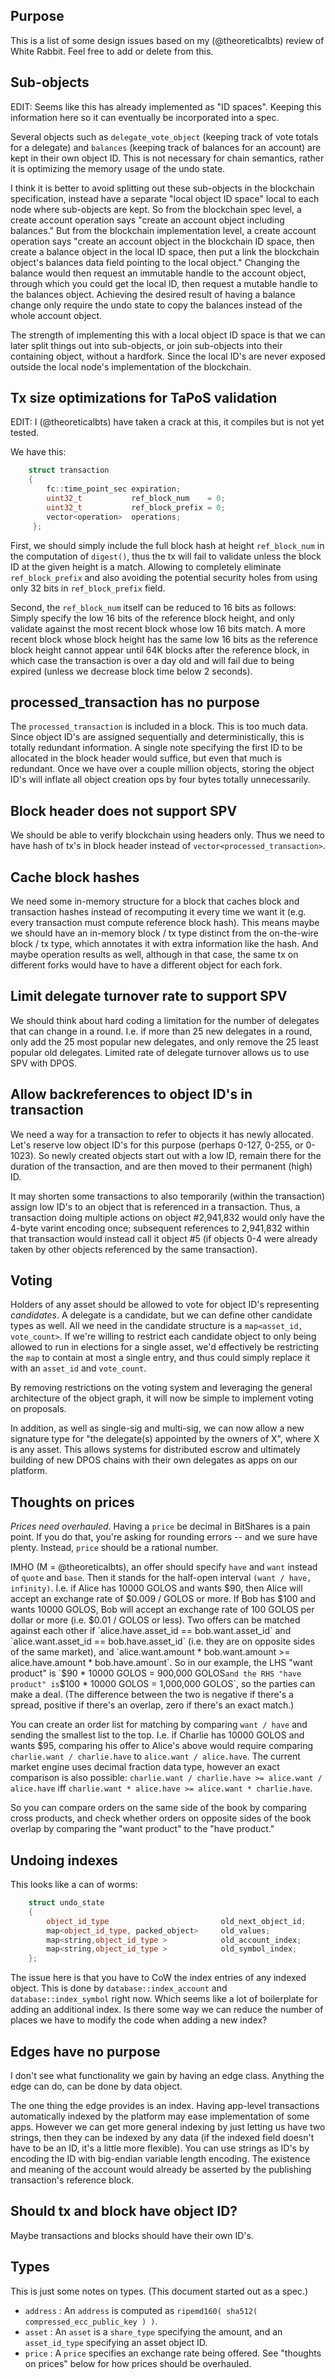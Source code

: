 Purpose
-------

This is a list of some design issues based on my (@theoreticalbts) review of White Rabbit.  Feel free to add or delete from this.

Sub-objects
-----------

EDIT:  Seems like this has already implemented as "ID spaces".  Keeping this information here so it can eventually be incorporated into a spec.

Several objects such as `delegate_vote_object` (keeping track of vote totals for a delegate) and `balances` (keeping track of balances for an account) are kept in their own object ID.  This is not necessary for chain semantics, rather it is optimizing the memory usage of the undo state.

I think it is better to avoid splitting out these sub-objects in the blockchain specification, instead have a separate "local object ID space" local to each node where sub-objects are kept.  So from the blockchain spec level, a create account operation says "create an account object including balances."  But from the blockchain implementation level, a create account operation says "create an account object in the blockchain ID space, then create a balance object in the local ID space, then put a link the blockchain object's balances data field pointing to the local object."  Changing the balance would then request an immutable handle to the account object, through which you could get the local ID, then request a mutable handle to the balances object.  Achieving the desired result of having a balance change only require the undo state to copy the balances instead of the whole account object.

The strength of implementing this with a local object ID space is that we can later split things out into sub-objects, or join sub-objects into their containing object, without a hardfork.  Since the local ID's are never exposed outside the local node's implementation of the blockchain.

Tx size optimizations for TaPoS validation
------------------------------------------

EDIT:  I (@theoreticalbts) have taken a crack at this, it compiles but is not yet tested.

We have this:

```cpp
    struct transaction 
    {
        fc::time_point_sec expiration;
        uint32_t           ref_block_num    = 0;
        uint32_t           ref_block_prefix = 0;
        vector<operation>  operations;
     };
```

First, we should simply include the full block hash at height `ref_block_num` in the computation of `digest()`, thus the tx will fail to validate unless the block ID at the given height is a match.  Allowing to completely eliminate `ref_block_prefix` and also avoiding the potential security holes from using only 32 bits in `ref_block_prefix` field.

Second, the `ref_block_num` itself can be reduced to 16 bits as follows:  Simply specify the low 16 bits of the reference block height, and only validate against the most recent block whose low 16 bits match.  A more recent block whose block height has the same low 16 bits as the reference block height cannot appear until 64K blocks after the reference block, in which case the transaction is over a day old and will fail due to being expired (unless we decrease block time below 2 seconds).

processed_transaction has no purpose
------------------------------------

The `processed_transaction` is included in a block.  This is too much data.  Since object ID's are assigned sequentially and deterministically, this is totally redundant information.  A single note specifying the first ID to be allocated in the block header would suffice, but even that much is redundant.  Once we have over a couple million objects, storing the object ID's will inflate all object creation ops by four bytes totally unnecessarily.

Block header does not support SPV
---------------------------------

We should be able to verify blockchain using headers only.  Thus we need to have hash of tx's in block header instead of `vector<processed_transaction>`.

Cache block hashes
------------------

We need some in-memory structure for a block that caches block and transaction hashes instead of recomputing it every time we want it (e.g. every transaction must compute reference block hash).  This means maybe we should have an in-memory block / tx type distinct from the on-the-wire block / tx type, which annotates it with extra information like the hash.  And maybe operation results as well, although in that case, the same tx on different forks would have to have a different object for each fork.

Limit delegate turnover rate to support SPV
-------------------------------------------

We should think about hard coding a limitation for the number of delegates that can change in a round.  I.e. if more than 25 new delegates in a round, only add the 25 most popular new delegates, and only remove the 25 least popular old delegates.  Limited rate of delegate turnover allows us to use SPV with DPOS.

Allow backreferences to object ID's in transaction
--------------------------------------------------

We need a way for a transaction to refer to objects it has newly allocated.   Let's reserve low object ID's for this purpose (perhaps 0-127, 0-255, or 0-1023).  So newly created objects start out with a low ID, remain there for the duration of the transaction, and are then moved to their permanent (high) ID.

It may shorten some transactions to also temporarily (within the transaction) assign low ID's to an object that is referenced in a transaction.  Thus, a transaction doing multiple actions on object #2,941,832 would only have the 4-byte varint encoding once; subsequent references to 2,941,832 within that transaction would instead call it object #5 (if objects 0-4 were already taken by other objects referenced by the same transaction).

Voting
------

Holders of any asset should be allowed to vote for object ID's representing *candidates*.  A delegate is a candidate, but we can define other candidate types as well.  All we need in the candidate structure is a `map<asset_id, vote_count>`.  If we're willing to restrict each candidate object to only being allowed to run in elections for a single asset, we'd effectively be restricting the `map` to contain at most a single entry, and thus could simply replace it with an `asset_id` and `vote_count`.

By removing restrictions on the voting system and leveraging the general architecture of the object graph, it will now be simple to implement voting on proposals.

In addition, as well as single-sig and multi-sig, we can now allow a new signature type for "the delegate(s) appointed by the owners of X", where X is any asset.  This allows systems for distributed escrow and ultimately building of new DPOS chains with their own delegates as apps on our platform.

Thoughts on prices
------------------

*Prices need overhauled*.  Having a `price` be decimal in BitShares is a pain point.  If you do that, you're asking for rounding errors -- and we sure have plenty.  Instead, `price` should be a rational number.

IMHO (M = @theoreticalbts), an offer should specify `have` and `want` instead of `quote` and `base`.  Then it stands for the half-open interval `(want / have, infinity)`.  I.e. if Alice has 10000 GOLOS and wants $90, then Alice will accept an exchange rate of $0.009 / GOLOS or more.  If Bob has $100 and wants 10000 GOLOS, Bob will accept an exchange rate of 100 GOLOS per dollar or more (i.e. $0.01 / GOLOS or less).  Two offers can be matched against each other if `alice.have.asset_id == bob.want.asset_id` and `alice.want.asset_id == bob.have.asset_id` (i.e. they are on opposite sides of the same market), and `alice.want.amount * bob.want.amount >= alice.have.amount * bob.have.amount`.  So in our example, the LHS "want product" is `$90 * 10000 GOLOS = 900,000 GOLOS` and the RHS "have product" is `$100 * 10000 GOLOS = 1,000,000 GOLOS`, so the parties can make a deal.  (The difference between the two is negative if there's a spread, positive if there's an overlap, zero if there's an exact match.)

You can create an order list for matching by comparing `want / have` and sending the smallest list to the top.  I.e. if Charlie has 10000 GOLOS and wants $95, comparing his offer to Alice's above would require comparing `charlie.want / charlie.have` to `alice.want / alice.have`.  The current market engine uses decimal fraction data type, however an exact comparison is also possible:  `charlie.want / charlie.have >= alice.want / alice.have` iff `charlie.want * alice.have >= alice.want * charlie.have`.

So you can compare orders on the same side of the book by comparing cross products, and check whether orders on opposite sides of the book overlap by comparing the "want product" to the "have product."

Undoing indexes
---------------

This looks like a can of worms:

```cpp
    struct undo_state
    {
        object_id_type                         old_next_object_id;
        map<object_id_type, packed_object>     old_values;
        map<string,object_id_type >            old_account_index;
        map<string,object_id_type >            old_symbol_index;
    };
```

The issue here is that you have to CoW the index entries of any indexed object.  This is done by `database::index_account` and `database::index_symbol` right now.  Which seems like a lot of boilerplate for adding an additional index.  Is there some way we can reduce the number of places we have to modify the code when adding a new index?

Edges have no purpose
---------------------

I don't see what functionality we gain by having an edge class.  Anything the edge can do, can be done by data object.

The one thing the edge provides is an index.  Having app-level transactions automatically indexed by the platform may ease implementation of some apps.  However we can get more general indexing by just letting us have two strings, then they can be indexed by any data (if the indexed field doesn't have to be an ID, it's a little more flexible).  You can use strings as ID's by encoding the ID with big-endian variable length encoding.  The existence and meaning of the account would already be asserted by the publishing transaction's reference block.

Should tx and block have object ID?
-----------------------------------

Maybe transactions and blocks should have their own ID's.

Types
-----

This is just some notes on types.  (This document started out as a spec.)

- `address` : An `address` is computed as `ripemd160( sha512( compressed_ecc_public_key ) )`.
- `asset` : An `asset` is a `share_type` specifying the amount, and an `asset_id_type` specifying an asset object ID.
- `price` : A `price` specifies an exchange rate being offered.  See "thoughts on prices" below for how prices should be overhauled.

